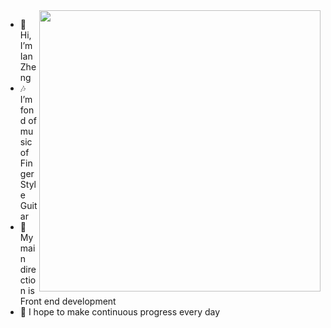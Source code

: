 

<img align="right" src="https://github-readme-streak-stats.herokuapp.com?user=120Ian&theme=cobalt&show_icons=true" width="450">

- 👋 Hi, I’m IanZheng
- 🎶 I’m fond of music of FingerStyle Guitar 
- 🌱 My main direction is Front end development
- 🤗 I hope to make continuous progress every day

<!-- ![Anurag's GitHub stats](https://github-readme-stats.vercel.app/api?username=120Ian&show_icons=true) -->
<!---
120Ian/120Ian is a ✨ special ✨ repository because its `README.md` (this file) appears on your GitHub profile.
You can click the Preview link to take a look at your changes.
--->

